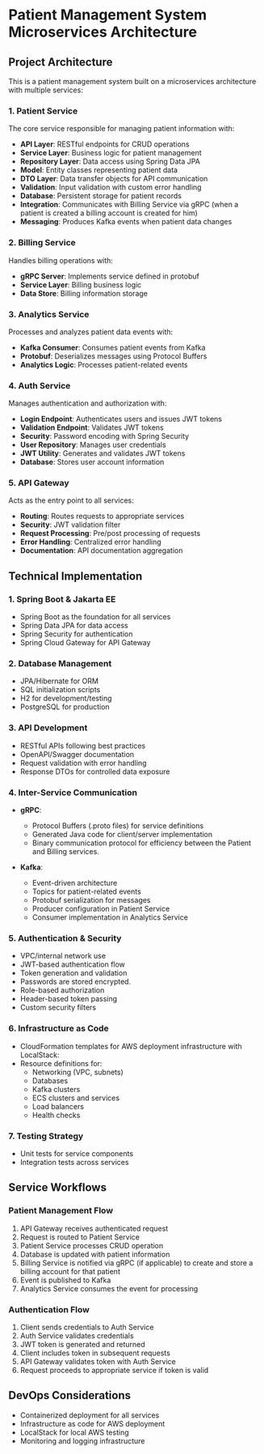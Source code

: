 # Patient Management System Microservices Architecture

## Project Architecture
This is a patient management system built on a microservices architecture with multiple services:

### 1. Patient Service
The core service responsible for managing patient information with:
- **API Layer**: RESTful endpoints for CRUD operations
- **Service Layer**: Business logic for patient management
- **Repository Layer**: Data access using Spring Data JPA
- **Model**: Entity classes representing patient data
- **DTO Layer**: Data transfer objects for API communication
- **Validation**: Input validation with custom error handling
- **Database**: Persistent storage for patient records
- **Integration**: Communicates with Billing Service via gRPC (when a patient is created a billing account is created for him)
- **Messaging**: Produces Kafka events when patient data changes

### 2. Billing Service
Handles billing operations with:
- **gRPC Server**: Implements service defined in protobuf
- **Service Layer**: Billing business logic
- **Data Store**: Billing information storage

### 3. Analytics Service
Processes and analyzes patient data events with:
- **Kafka Consumer**: Consumes patient events from Kafka
- **Protobuf**: Deserializes messages using Protocol Buffers
- **Analytics Logic**: Processes patient-related events

### 4. Auth Service
Manages authentication and authorization with:
- **Login Endpoint**: Authenticates users and issues JWT tokens
- **Validation Endpoint**: Validates JWT tokens
- **Security**: Password encoding with Spring Security
- **User Repository**: Manages user credentials
- **JWT Utility**: Generates and validates JWT tokens
- **Database**: Stores user account information

### 5. API Gateway
Acts as the entry point to all services:
- **Routing**: Routes requests to appropriate services
- **Security**: JWT validation filter
- **Request Processing**: Pre/post processing of requests
- **Error Handling**: Centralized error handling
- **Documentation**: API documentation aggregation

## Technical Implementation

### 1. Spring Boot & Jakarta EE
- Spring Boot as the foundation for all services
- Spring Data JPA for data access
- Spring Security for authentication
- Spring Cloud Gateway for API Gateway

### 2. Database Management
- JPA/Hibernate for ORM
- SQL initialization scripts
- H2 for development/testing
- PostgreSQL for production

### 3. API Development
- RESTful APIs following best practices
- OpenAPI/Swagger documentation
- Request validation with error handling
- Response DTOs for controlled data exposure

### 4. Inter-Service Communication
- **gRPC**:
    - Protocol Buffers (.proto files) for service definitions
    - Generated Java code for client/server implementation
    - Binary communication protocol for efficiency between the Patient and Billing services.

- **Kafka**:
    - Event-driven architecture
    - Topics for patient-related events
    - Protobuf serialization for messages
    - Producer configuration in Patient Service
    - Consumer implementation in Analytics Service

### 5. Authentication & Security
- VPC/internal network use
- JWT-based authentication flow
- Token generation and validation
- Passwords are stored encrypted.
- Role-based authorization
- Header-based token passing
- Custom security filters
  
### 6. Infrastructure as Code
- CloudFormation templates for AWS deployment infrastructure with LocalStack:
- Resource definitions for:
    - Networking (VPC, subnets)
    - Databases
    - Kafka clusters
    - ECS clusters and services
    - Load balancers
    - Health checks

### 7. Testing Strategy
- Unit tests for service components
- Integration tests across services  

## Service Workflows

### Patient Management Flow
1. API Gateway receives authenticated request
2. Request is routed to Patient Service
3. Patient Service processes CRUD operation
4. Database is updated with patient information 
5. Billing Service is notified via gRPC (if applicable) to create and store a billing account for that patient
6. Event is published to Kafka
7. Analytics Service consumes the event for processing

### Authentication Flow
1. Client sends credentials to Auth Service
2. Auth Service validates credentials
3. JWT token is generated and returned
4. Client includes token in subsequent requests
5. API Gateway validates token with Auth Service
6. Request proceeds to appropriate service if token is valid

## DevOps Considerations
- Containerized deployment for all services
- Infrastructure as code for AWS deployment
- LocalStack for local AWS testing
- Monitoring and logging infrastructure
